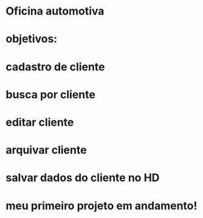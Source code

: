 # Oficina automotiva
# objetivos:
# cadastro de cliente
# busca por cliente
# editar cliente
# arquivar cliente
# salvar dados do cliente no HD

# meu primeiro projeto em andamento!
